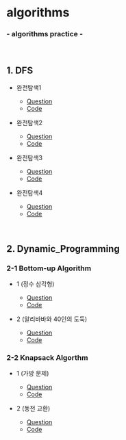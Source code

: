 # algorithms

### - algorithms practice -

<BR>


## 1. DFS

* 완전탐색1
    - [Question](https://github.com/daldalhada/algorithms/blob/main/DFS/BruteForce/1/%EB%AC%B8%EC%A0%9C.PNG)
    - [Code](https://github.com/daldalhada/algorithms/blob/main/DFS/BruteForce/1/main.cpp)

* 완전탐색2
    - [Question](https://github.com/daldalhada/algorithms/blob/main/DFS/BruteForce/2/%EB%AC%B8%EC%A0%9C.PNG)
    - [Code](https://github.com/daldalhada/algorithms/blob/main/DFS/BruteForce/2/main.cpp)

* 완전탐색3 
    - [Question](https://github.com/daldalhada/algorithms/blob/main/DFS/BruteForce/3/%EB%AC%B8%EC%A0%9C.PNG)
    - [Code](https://github.com/daldalhada/algorithms/blob/main/DFS/BruteForce/3/main.cpp)

* 완전탐색4 
    - [Question](https://programmers.co.kr/learn/courses/30/lessons/43165)
    - [Code](https://github.com/daldalhada/algorithms/blob/main/DFS/BruteForce/4/main.cpp)

<BR>

## 2. Dynamic_Programming

### 2-1 Bottom-up Algorithm

* 1 (정수 삼각형)
    - [Question](https://www.acmicpc.net/problem/1932)
    - [Code](https://github.com/daldalhada/algorithms/blob/main/DynamicProgramming/BottomUp/1/main.cpp)

* 2 (알리바바와 40인의 도둑)
    - [Question](https://github.com/daldalhada/algorithms/blob/main/DynamicProgramming/BottomUp/2/%EB%AC%B8%EC%A0%9C.PNG)
    - [Code](https://github.com/daldalhada/algorithms/blob/main/DynamicProgramming/BottomUp/2/main.cpp)

### 2-2 Knapsack Algorthm

* 1 (가방 문제)
    - [Question](https://github.com/daldalhada/algorithms/blob/main/DynamicProgramming/Knapsack/1/%EB%AC%B8%EC%A0%9C.PNG)
    - [Code](https://github.com/daldalhada/algorithms/blob/main/DynamicProgramming/Knapsack/1/main.cpp)

* 2 (동전 교환)
    - [Question](https://github.com/daldalhada/algorithms/blob/main/DynamicProgramming/Knapsack/2/%EB%AC%B8%EC%A0%9C.PNG)
    - [Code](https://github.com/daldalhada/algorithms/blob/main/DynamicProgramming/Knapsack/2/main.cpp)